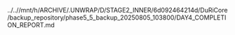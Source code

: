 ../..//mnt/h/ARCHIVE/.UNWRAP/D/STAGE2_INNER/6d092464214d/DuRiCore/backup_repository/phase5_5_backup_20250805_103800/DAY4_COMPLETION_REPORT.md
